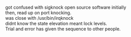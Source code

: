 got confused with sigknock open source software initially  
then, read up on port knocking.    
was close with /usr/bin/irqknock   
didnt know the state elevation meant lock levels.  
Trial and error has given the sequence to other people.
